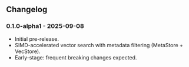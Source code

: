 ## Changelog

### 0.1.0-alpha1 - 2025-09-08
- Initial pre-release.
- SIMD-accelerated vector search with metadata filtering (MetaStore + VecStore).
- Early-stage: frequent breaking changes expected.
